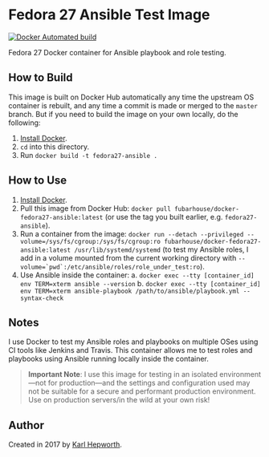 # Fedora 27 Ansible Test Image

[![Docker Automated build](https://img.shields.io/docker/automated/fubarhouse/docker-fedora27-ansible.svg?maxAge=2592000)](https://hub.docker.com/r/fubarhouse/docker-fedora27-ansible/)

Fedora 27 Docker container for Ansible playbook and role testing.

## How to Build

This image is built on Docker Hub automatically any time the upstream OS container is rebuilt, and any time a commit is made or merged to the `master` branch. But if you need to build the image on your own locally, do the following:

  1. [Install Docker](https://docs.docker.com/engine/installation/).
  2. `cd` into this directory.
  3. Run `docker build -t fedora27-ansible .`

## How to Use

  1. [Install Docker](https://docs.docker.com/engine/installation/).
  2. Pull this image from Docker Hub: `docker pull fubarhouse/docker-fedora27-ansible:latest` (or use the tag you built earlier, e.g. `fedora27-ansible`).
  3. Run a container from the image: `docker run --detach --privileged --volume=/sys/fs/cgroup:/sys/fs/cgroup:ro fubarhouse/docker-fedora27-ansible:latest /usr/lib/systemd/systemd` (to test my Ansible roles, I add in a volume mounted from the current working directory with ``--volume=`pwd`:/etc/ansible/roles/role_under_test:ro``).
  4. Use Ansible inside the container:
    a. `docker exec --tty [container_id] env TERM=xterm ansible --version`
    b. `docker exec --tty [container_id] env TERM=xterm ansible-playbook /path/to/ansible/playbook.yml --syntax-check`

## Notes

I use Docker to test my Ansible roles and playbooks on multiple OSes using CI tools like Jenkins and Travis. This container allows me to test roles and playbooks using Ansible running locally inside the container.

> **Important Note**: I use this image for testing in an isolated environment—not for production—and the settings and configuration used may not be suitable for a secure and performant production environment. Use on production servers/in the wild at your own risk!

## Author

Created in 2017 by [Karl Hepworth](https://twitter.com/fubarhouse).
